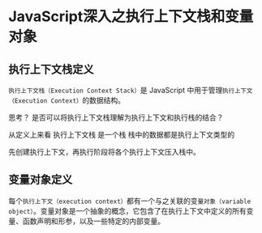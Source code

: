 # JavaScript深入之执行上下文栈和变量对象

## 执行上下文栈定义
`执行上下文栈（Execution Context Stack）`是 JavaScript 中用于管理`执行上下文（Execution Context）`的数据结构。

思考？
是否可以将执行上下文栈理解为执行上下文和执行栈的结合？

从定义上来看 执行上下文栈 是一个栈 栈中的数据都是执行上下文类型的

先创建执行上下文，再执行阶段将各个执行上下文压入栈中。


## 变量对象定义
每个`执行上下文（execution context）`都有一个与之关联的变`量对象（variable object）`。变量对象是一个抽象的概念，它包含了在执行上下文中定义的所有变量、函数声明和形参，以及一些特定的内部变量。

